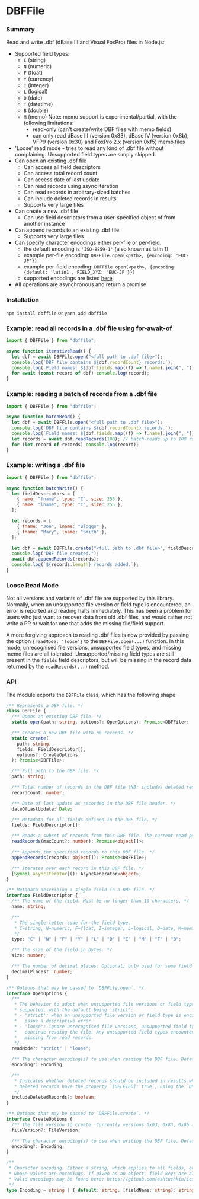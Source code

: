 # DBFFile

### Summary

Read and write .dbf (dBase III and Visual FoxPro) files in Node.js:

- Supported field types:
  - `C` (string)
  - `N` (numeric)
  - `F` (float)
  - `Y` (currency)
  - `I` (integer)
  - `L` (logical)
  - `D` (date)
  - `T` (datetime)
  - `B` (double)
  - `M` (memo) Note: memo support is experimental/partial, with the following limitations:
    - read-only (can't create/write DBF files with memo fields)
    - can only read dBase III (version 0x83), dBase IV (version 0x8b), VFP9 (version 0x30) and FoxPro 2.x (version 0xf5) memo files
- 'Loose' read mode - tries to read any kind of .dbf file without complaining. Unsupported field types are simply skipped.
- Can open an existing .dbf file
  - Can access all field descriptors
  - Can access total record count
  - Can access date of last update
  - Can read records using async iteration
  - Can read records in arbitrary-sized batches
  - Can include deleted records in results
  - Supports very large files
- Can create a new .dbf file
  - Can use field descriptors from a user-specified object of from another instance
- Can append records to an existing .dbf file
  - Supports very large files
- Can specify character encodings either per-file or per-field.
  - the default encoding is `'ISO-8859-1'` (also known as latin 1)
  - example per-file encoding: `DBFFile.open(<path>, {encoding: 'EUC-JP'})`
  - example per-field encoding: `DBFFile.open(<path>, {encoding: {default: 'latin1', FIELD_XYZ: 'EUC-JP'}})`
  - supported encodings are listed [here](https://github.com/ashtuchkin/iconv-lite/wiki/Supported-Encodings).
- All operations are asynchronous and return a promise

### Installation

`npm install dbffile` or `yarn add dbffile`

### Example: read all records in a .dbf file using for-await-of

```javascript
import { DBFFile } from "dbffile";

async function iterativeRead() {
  let dbf = await DBFFile.open("<full path to .dbf file>");
  console.log(`DBF file contains ${dbf.recordCount} records.`);
  console.log(`Field names: ${dbf.fields.map((f) => f.name).join(", ")}`);
  for await (const record of dbf) console.log(record);
}
```

### Example: reading a batch of records from a .dbf file

```javascript
import { DBFFile } from "dbffile";

async function batchRead() {
  let dbf = await DBFFile.open("<full path to .dbf file>");
  console.log(`DBF file contains ${dbf.recordCount} records.`);
  console.log(`Field names: ${dbf.fields.map((f) => f.name).join(", ")}`);
  let records = await dbf.readRecords(100); // batch-reads up to 100 records, returned as an array
  for (let record of records) console.log(record);
}
```

### Example: writing a .dbf file

```javascript
import { DBFFile } from "dbffile";

async function batchWrite() {
  let fieldDescriptors = [
    { name: "fname", type: "C", size: 255 },
    { name: "lname", type: "C", size: 255 },
  ];

  let records = [
    { fname: "Joe", lname: "Bloggs" },
    { fname: "Mary", lname: "Smith" },
  ];

  let dbf = await DBFFile.create("<full path to .dbf file>", fieldDescriptors);
  console.log("DBF file created.");
  await dbf.appendRecords(records);
  console.log(`${records.length} records added.`);
}
```

### Loose Read Mode

Not all versions and variants of .dbf file are supported by this library. Normally, when an unsupported file version or
field type is encountered, an error is reported and reading halts immediately. This has been a problem for users who
just want to recover data from old .dbf files, and would rather not write a PR or wait for one that adds the missing
file/field support.

A more forgiving approach to reading .dbf files is now provided by passing the option `{readMode: 'loose'}` to the
`DBFFile.open(...)` function. In this mode, unrecognised file versions, unsupported field types, and missing memo files
are all tolerated. Unsupported/missing field types are still present in the `fields` field descriptors, but will be missing in
the record data returned by the `readRecords(...)` method.

### API

The module exports the `DBFFile` class, which has the following shape:

```typescript
/** Represents a DBF file. */
class DBFFile {
  /** Opens an existing DBF file. */
  static open(path: string, options?: OpenOptions): Promise<DBFFile>;

  /** Creates a new DBF file with no records. */
  static create(
    path: string,
    fields: FieldDescriptor[],
    options?: CreateOptions
  ): Promise<DBFFile>;

  /** Full path to the DBF file. */
  path: string;

  /** Total number of records in the DBF file (NB: includes deleted records). */
  recordCount: number;

  /** Date of last update as recorded in the DBF file header. */
  dateOfLastUpdate: Date;

  /** Metadata for all fields defined in the DBF file. */
  fields: FieldDescriptor[];

  /** Reads a subset of records from this DBF file. The current read position is remembered between calls. */
  readRecords(maxCount?: number): Promise<object[]>;

  /** Appends the specified records to this DBF file. */
  appendRecords(records: object[]): Promise<DBFFile>;

  /** Iterates over each record in this DBF file. */
  [Symbol.asyncIterator](): AsyncGenerator<object>;
}

/** Metadata describing a single field in a DBF file. */
interface FieldDescriptor {
  /** The name of the field. Must be no longer than 10 characters. */
  name: string;

  /**
   * The single-letter code for the field type.
   * C=string, N=numeric, F=float, I=integer, L=logical, D=date, M=memo.
   */
  type: "C" | "N" | "F" | "Y" | "L" | "D" | "I" | "M" | "T" | "B";

  /** The size of the field in bytes. */
  size: number;

  /** The number of decimal places. Optional; only used for some field types. */
  decimalPlaces?: number;
}

/** Options that may be passed to `DBFFile.open`. */
interface OpenOptions {
  /**
   * The behavior to adopt when unsupported file versions or field types are encountered. The following values are
   * supported, with the default being 'strict':
   * - 'strict': when an unsupported file version or field type is encountered, stop reading the file immediately and
   *   issue a descriptive error.
   * - 'loose': ignore unrecognised file versions, unsupported field types, and missing memo files and attempt to
   *   continue reading the file. Any unsupported field types encountered will be present in field descriptors but
   *   missing from read records.
   */
  readMode?: "strict" | "loose";

  /** The character encoding(s) to use when reading the DBF file. Defaults to ISO-8859-1. */
  encoding?: Encoding;

  /**
   * Indicates whether deleted records should be included in results when reading records. Defaults to false.
   * Deleted records have the property `[DELETED]: true`, using the `DELETED` symbol exported from this library.
   */
  includeDeletedRecords?: boolean;
}

/** Options that may be passed to `DBFFile.create`. */
interface CreateOptions {
  /** The file version to create. Currently versions 0x03, 0x83, 0x8b and 0x30 are supported. Defaults to 0x03. */
  fileVersion?: FileVersion;

  /** The character encoding(s) to use when writing the DBF file. Defaults to ISO-8859-1. */
  encoding?: Encoding;
}

/**
 * Character encoding. Either a string, which applies to all fields, or an object whose keys are field names and
 * whose values are encodings. If given as an object, field keys are all optional, but a 'default' key is required.
 * Valid encodings may be found here: https://github.com/ashtuchkin/iconv-lite/wiki/Supported-Encodings
 */
type Encoding = string | { default: string; [fieldName: string]: string };
```

